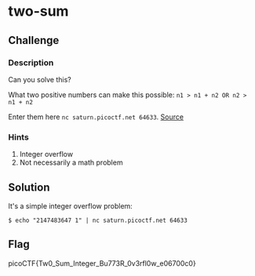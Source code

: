 # two-sum

## Challenge

### Description

Can you solve this?

What two positive numbers can make this possible: `n1 > n1 + n2 OR n2 > n1 + n2`

Enter them here `nc saturn.picoctf.net 64633`. [Source](./flag.c)

### Hints

1. Integer overflow
2. Not necessarily a math problem

## Solution

It's a simple integer overflow problem:

```console
$ echo "2147483647 1" | nc saturn.picoctf.net 64633
```

## Flag

picoCTF{Tw0_Sum_Integer_Bu773R_0v3rfl0w_e06700c0}
